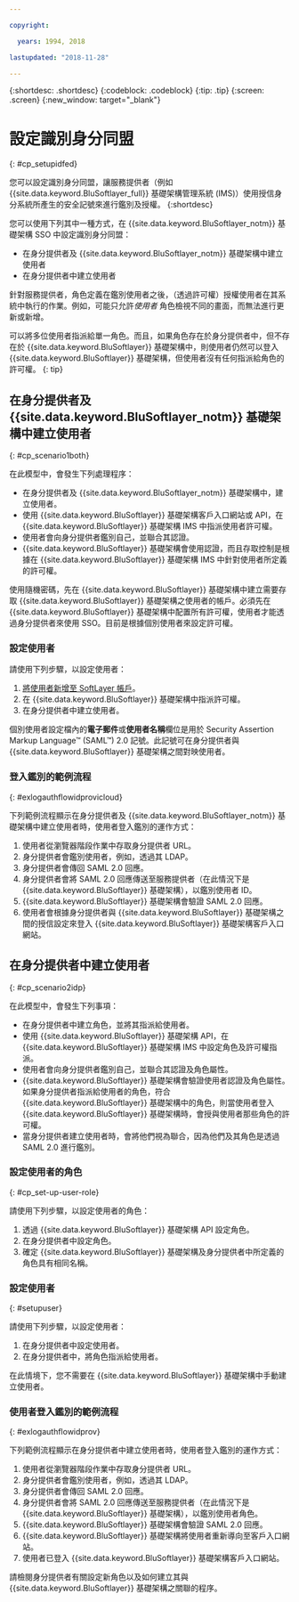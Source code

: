 ```yaml
---

copyright:

  years: 1994, 2018

lastupdated: "2018-11-28"

---
```


{:shortdesc: .shortdesc}
{:codeblock: .codeblock}
{:tip: .tip}
{:screen: .screen}
{:new_window: target="_blank"}

# 設定識別身分同盟
{: #cp_setupidfed}

您可以設定識別身分同盟，讓服務提供者（例如 {{site.data.keyword.BluSoftlayer_full}} 基礎架構管理系統 (IMS)）使用授信身分系統所產生的安全記號來進行鑑別及授權。
{:shortdesc}

您可以使用下列其中一種方式，在 {{site.data.keyword.BluSoftlayer_notm}} 基礎架構 SSO 中設定識別身分同盟：
* 在身分提供者及 {{site.data.keyword.BluSoftlayer_notm}} 基礎架構中建立使用者
* 在身分提供者中建立使用者

針對服務提供者，角色定義在鑑別使用者之後，（透過許可權）授權使用者在其系統中執行的作業。例如，可能只允許*使用者* 角色檢視不同的畫面，而無法進行更新或新增。

可以將多位使用者指派給單一角色。而且，如果角色存在於身分提供者中，但不存在於 {{site.data.keyword.BluSoftlayer}} 基礎架構中，則使用者仍然可以登入 {{site.data.keyword.BluSoftlayer}} 基礎架構，但使用者沒有任何指派給角色的許可權。
{: tip}


## 在身分提供者及 {{site.data.keyword.BluSoftlayer_notm}} 基礎架構中建立使用者
{: #cp_scenario1both}

在此模型中，會發生下列處理程序：
* 在身分提供者及 {{site.data.keyword.BluSoftlayer_notm}} 基礎架構中，建立使用者。
* 使用 {{site.data.keyword.BluSoftlayer}} 基礎架構客戶入口網站或 API，在 {{site.data.keyword.BluSoftlayer}} 基礎架構 IMS 中指派使用者許可權。
* 使用者會向身分提供者鑑別自己，並聯合其認證。
* {{site.data.keyword.BluSoftlayer}} 基礎架構會使用認證，而且存取控制是根據在 {{site.data.keyword.BluSoftlayer}} 基礎架構 IMS 中針對使用者所定義的許可權。

使用隨機密碼，先在 {{site.data.keyword.BluSoftlayer}} 基礎架構中建立需要存取 {{site.data.keyword.BluSoftlayer}} 基礎架構之使用者的帳戶。必須先在 {{site.data.keyword.BluSoftlayer}} 基礎架構中配置所有許可權，使用者才能透過身分提供者來使用 SSO。目前是根據個別使用者來設定許可權。

### 設定使用者
請使用下列步驟，以設定使用者：

1. [將使用者新增至 SoftLayer 帳戶](/docs/customer-portal/cpmanacctadduser.html#customerportal_addusertocpacct)。
2. 在 {{site.data.keyword.BluSoftlayer}} 基礎架構中指派許可權。
3. 在身分提供者中建立使用者。

個別使用者設定檔內的**電子郵件**或**使用者名稱**欄位是用於 Security Assertion Markup Language&trade; (SAML&trade;) 2.0 記號。此記號可在身分提供者與 {{site.data.keyword.BluSoftlayer}} 基礎架構之間對映使用者。

### 登入鑑別的範例流程
{: #exlogauthflowidprovicloud}

下列範例流程顯示在身分提供者及 {{site.data.keyword.BluSoftlayer_notm}} 基礎架構中建立使用者時，使用者登入鑑別的運作方式：
1. 使用者從瀏覽器階段作業中存取身分提供者 URL。
2. 身分提供者會鑑別使用者，例如，透過其 LDAP。
3. 身分提供者會傳回 SAML 2.0 回應。
4. 身分提供者會將 SAML 2.0 回應傳送至服務提供者（在此情況下是 {{site.data.keyword.BluSoftlayer}} 基礎架構），以鑑別使用者 ID。
5. {{site.data.keyword.BluSoftlayer}} 基礎架構會驗證 SAML 2.0 回應。
6. 使用者會根據身分提供者與 {{site.data.keyword.BluSoftlayer}} 基礎架構之間的授信設定來登入 {{site.data.keyword.BluSoftlayer}} 基礎架構客戶入口網站。


## 在身分提供者中建立使用者
{: #cp_scenario2idp}

在此模型中，會發生下列事項：
* 在身分提供者中建立角色，並將其指派給使用者。
* 使用 {{site.data.keyword.BluSoftlayer}} 基礎架構 API，在 {{site.data.keyword.BluSoftlayer}} 基礎架構 IMS 中設定角色及許可權指派。
* 使用者會向身分提供者鑑別自己，並聯合其認證及角色屬性。
* {{site.data.keyword.BluSoftlayer}} 基礎架構會驗證使用者認證及角色屬性。如果身分提供者指派給使用者的角色，符合 {{site.data.keyword.BluSoftlayer}} 基礎架構中的角色，則當使用者登入 {{site.data.keyword.BluSoftlayer}} 基礎架構時，會授與使用者那些角色的許可權。
* 當身分提供者建立使用者時，會將他們視為聯合，因為他們及其角色是透過 SAML 2.0 進行鑑別。

### 設定使用者的角色
{: #cp_set-up-user-role}

請使用下列步驟，以設定使用者的角色：

1. 透過 {{site.data.keyword.BluSoftlayer}} 基礎架構 API 設定角色。
2. 在身分提供者中設定角色。
3. 確定 {{site.data.keyword.BluSoftlayer}} 基礎架構及身分提供者中所定義的角色具有相同名稱。

### 設定使用者
{: #setupuser}

請使用下列步驟，以設定使用者：

1. 在身分提供者中設定使用者。
2. 在身分提供者中，將角色指派給使用者。

在此情境下，您不需要在 {{site.data.keyword.BluSoftlayer}} 基礎架構中手動建立使用者。

### 使用者登入鑑別的範例流程
{: #exlogauthflowidprov}

下列範例流程顯示在身分提供者中建立使用者時，使用者登入鑑別的運作方式：
1. 使用者從瀏覽器階段作業中存取身分提供者 URL。
2. 身分提供者會鑑別使用者，例如，透過其 LDAP。
3. 身分提供者會傳回 SAML 2.0 回應。
4. 身分提供者會將 SAML 2.0 回應傳送至服務提供者（在此情況下是 {{site.data.keyword.BluSoftlayer}} 基礎架構），以鑑別使用者角色。
5. {{site.data.keyword.BluSoftlayer}} 基礎架構會驗證 SAML 2.0 回應。
6. {{site.data.keyword.BluSoftlayer}} 基礎架構將使用者重新導向至客戶入口網站。
7. 使用者已登入 {{site.data.keyword.BluSoftlayer}} 基礎架構客戶入口網站。

請檢閱身分提供者有關設定新角色以及如何建立其與 {{site.data.keyword.BluSoftlayer}} 基礎架構之關聯的程序。
